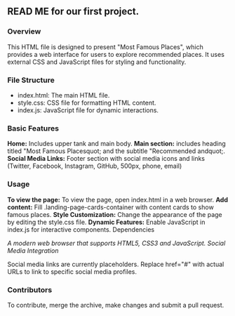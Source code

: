 ## READ ME for our first project.

### Overview 

This HTML file is designed to present "Most Famous Places", which provides a web interface for users to explore recommended places. It uses external CSS and JavaScript files for styling and functionality. 

### File Structure 

- index.html: The main HTML file. 
- style.css: CSS file for formatting HTML content. 
- index.js: JavaScript file for dynamic interactions. 

### Basic Features 

**Home:** Includes upper tank and main body. 
**Main section:** includes heading titled "Most Famous Placesquot; and the subtitle "Recommended andquot;. 
**Social Media Links:** Footer section with social media icons and links (Twitter, Facebook, Instagram, GitHub, 500px, phone, email) 

### Usage 

**To view the page:** To view the page, open index.html in a web browser. 
**Add content:** Fill .landing-page-cards-container with content cards to show famous places. 
**Style Customization:** Change the appearance of the page by editing the style.css file. 
**Dynamic Features:** Enable JavaScript in index.js for interactive components. 
Dependencies 

*A modern web browser that supports HTML5, CSS3 and JavaScript.*
*Social Media Integration* 

Social media links are currently placeholders. Replace href="#" with actual URLs to link to specific social media profiles.

### Contributors 
To contribute, merge the archive, make changes and submit a pull request.